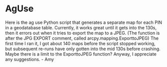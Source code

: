 # AgUse
Here is the ag use Python script that generates a separate map for each PIN in a geodatabase table. Currently, it works great until it gets into the 130s, then it errors out when it tries to export the map to a JPEG. (The function is after the JPG EXPORT comment, called arcpy.mapping.ExporttoJPEG) The first time I ran it, I got about 140 maps before the script stopped working, but subsequent re-runs have only gotten into the mid 130s before crashing. Maybe there is a limit to the ExporttoJPEG function? Anyway, I appreciate any suggestions. - Amy
